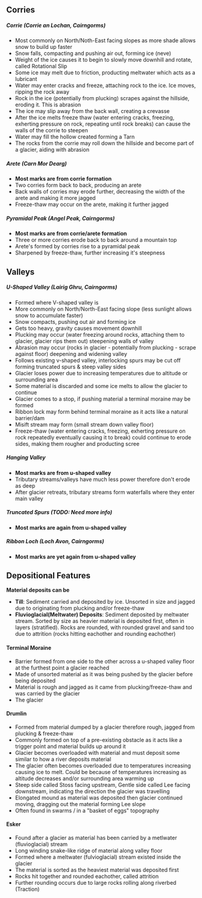## Corries
##### Corrie (Corrie an Lochan, Cairngorms)
* Most commonly on North/Noth-East facing slopes as more shade allows snow to build up faster
* Snow falls, compacting and pushing air out, forming ice (neve)
* Weight of the ice causes it to begin to slowly move downhill and rotate, called Rotational Slip
* Some ice may melt due to friction, producting meltwater which acts as a lubricant
* Water may enter cracks and freeze, attaching rock to the ice. Ice moves, ripping the rock away
* Rock in the ice (potentially from plucking) scrapes against the hillside, eroding it. This is abrasion
* The ice may slip away from the back wall, creating a crevasse
* After the ice melts freeze thaw (water entering cracks, freezing, exherting pressure on rock, repeating until rock breaks) can cause the walls of the corrie to steepen
* Water may fill the hollow created forming a Tarn
* The rocks from the corrie may roll down the hillside and become part of a glacier, aiding with abrasion

##### Arete (Carn Mor Dearg)
* **Most marks are from corrie formation**
* Two corries form back to back, producing an arete
* Back walls of corries may erode further, decreasing the width of the arete and making it more jagged
* Freeze-thaw may occur on the arete, making it further jagged

##### Pyramidal Peak (Angel Peak, Cairngorms)
* **Most marks are from corrie/arete formation**
* Three or more corries erode back to back around a mountain top
* Arete's formed by corries rise to a pyramidal peak
* Sharpened by freeze-thaw, further increasing it's steepness


## Valleys
##### U-Shaped Valley (Lairig Ghru, Cairngorms)
* Formed where V-shaped valley is
* More commonly on North/North-East facing slope (less sunlight allows snow to accumulate faster)
* Snow compacts, pushing out air and forming ice
* Gets too heavy, gravity causes movement downhill
* Plucking may occur (water freezing around rocks, attaching them to glacier, glacier rips them out) steepening walls of valley
* Abrasion may occur (rocks in glacier - potentially from plucking - scrape against floor) deepening and widening valley
* Follows existing v-shaped valley, interlocking spurs may be cut off forming truncated spurs & steep valley sides
* Glacier loses power due to increasing temperatures due to altitude or surrounding area
* Some material is discarded and some ice melts to allow the glacier to continue
* Glacier comes to a stop, if pushing material a terminal moraine may be formed
* Ribbon lock may form behind terminal moraine as it acts like a natural barrier/dam
* Misift stream may form (small stream down valley floor)
* Freeze-thaw (water entering cracks, freezing, exherting pressure on rock repeatedly eventually causing it to break) could continue to erode sides, making them rougher and producting scree

##### Hanging Valley
* **Most marks are from u-shaped valley**
* Tributary streams/valleys have much less power therefore don't erode as deep
* After glacier retreats, tributary streams form waterfalls where they enter main valley

##### Truncated Spurs (TODO: Need more info)
* **Most marks are again from u-shaped valley**

##### Ribbon Loch (Loch Avon, Cairngorms)
* **Most marks are yet again from u-shaped valley**


## Depositional Features
**Material deposits can be**
- **Till**: Sediment carried and deposited by ice. Unsorted in size and jagged due to originating from plucking and/or freeze-thaw
- **Fluvioglacial(Meltwater) Deposits**: Sediment deposited by meltwater stream. Sorted by size as heavier material is deposited first, often in layers (stratified). Rocks are rounded, with rounded gravel and sand too due to attrition (rocks hitting eachother and rounding eachother)

#### Terminal Moraine
* Barrier formed from one side to the other across a u-shaped valley floor at the furthest point a glacier reached
* Made of unsorted material as it was being pushed by the glacier before being deposited
* Material is rough and jagged as it came from plucking/freeze-thaw and was carried by the glacier
* The glacier

#### Drumlin
* Formed from material dumped by a glacier therefore rough, jagged from plucking & freeze-thaw
* Commonly formed on top of a pre-existing obstacle as it acts like a trigger point and material builds up around it 
* Glacier becomes overloaded with material and must deposit some similar to how a river deposits material
* The glacier often becomes overloaded due to temperatures increasing causing ice to melt. Could be because of temperatures increasing as altitude decreases and/or surrounding area warming up
* Steep side called Stoss facing upstream, Gentle side called Lee facing downstream, indicating the direction the glacier was travelling
* Elongated mound as material was deposited then glacier continued moving, dragging out the material forming Lee slope
* Often found in swarms / in a "basket of eggs" topography

#### Esker
* Found after a glacier as material has been carried by a metlwater (fluvioglacial) stream
* Long winding snake-like ridge of material along valley floor
* Formed where a meltwater (fulvioglacial) stream existed inside the glacier
* The material is sorted as the heaviest material was deposited first
* Rocks hit together and rounded eachother, called attrition
* Further rounding occurs due to large rocks rolling along riverbed (Traction)